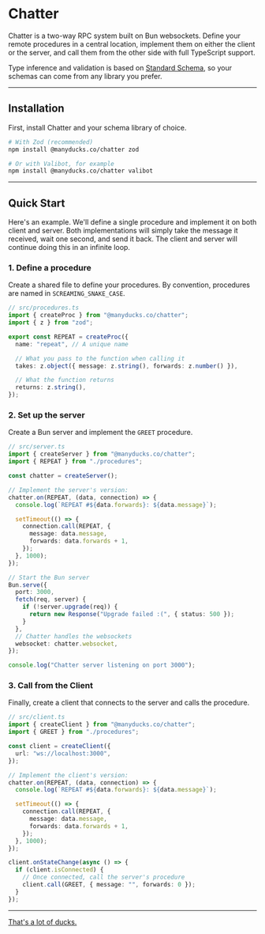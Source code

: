 # Chatter

Chatter is a two-way RPC system built on Bun websockets. Define your remote procedures in a central location, implement them on either the client or the server, and call them from the other side with full TypeScript support.

Type inference and validation is based on [Standard Schema](https://standardschema.dev/), so your schemas can come from any library you prefer.

---

## Installation

First, install Chatter and your schema library of choice.

```bash
# With Zod (recommended)
npm install @manyducks.co/chatter zod

# Or with Valibot, for example
npm install @manyducks.co/chatter valibot
```

---

## Quick Start

Here's an example. We'll define a single procedure and implement it on both client and server. Both implementations will simply take the message it received, wait one second, and send it back. The client and server will continue doing this in an infinite loop.

### 1\. Define a procedure

Create a shared file to define your procedures. By convention, procedures are named in `SCREAMING_SNAKE_CASE`.

```typescript
// src/procedures.ts
import { createProc } from "@manyducks.co/chatter";
import { z } from "zod";

export const REPEAT = createProc({
  name: "repeat", // A unique name

  // What you pass to the function when calling it
  takes: z.object({ message: z.string(), forwards: z.number() }),

  // What the function returns
  returns: z.string(),
});
```

### 2\. Set up the server

Create a Bun server and implement the `GREET` procedure.

```typescript
// src/server.ts
import { createServer } from "@manyducks.co/chatter";
import { REPEAT } from "./procedures";

const chatter = createServer();

// Implement the server's version:
chatter.on(REPEAT, (data, connection) => {
  console.log(`REPEAT #${data.forwards}: ${data.message}`);

  setTimeout(() => {
    connection.call(REPEAT, {
      message: data.message,
      forwards: data.forwards + 1,
    });
  }, 1000);
});

// Start the Bun server
Bun.serve({
  port: 3000,
  fetch(req, server) {
    if (!server.upgrade(req)) {
      return new Response("Upgrade failed :(", { status: 500 });
    }
  },
  // Chatter handles the websockets
  websocket: chatter.websocket,
});

console.log("Chatter server listening on port 3000");
```

### 3\. Call from the Client

Finally, create a client that connects to the server and calls the procedure.

```typescript
// src/client.ts
import { createClient } from "@manyducks.co/chatter";
import { GREET } from "./procedures";

const client = createClient({
  url: "ws://localhost:3000",
});

// Implement the client's version:
chatter.on(REPEAT, (data, connection) => {
  console.log(`REPEAT #${data.forwards}: ${data.message}`);

  setTimeout(() => {
    connection.call(REPEAT, {
      message: data.message,
      forwards: data.forwards + 1,
    });
  }, 1000);
});

client.onStateChange(async () => {
  if (client.isConnected) {
    // Once connected, call the server's procedure
    client.call(GREET, { message: "", forwards: 0 });
  }
});
```

---

[That's a lot of ducks.](https://www.manyducks.co)
